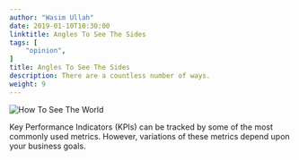```yaml
---
author: "Wasim Ullah"
date: 2019-01-10T10:30:00
linktitle: Angles To See The Sides
tags: [
    "opinion",
]
title: Angles To See The Sides
description: There are a countless number of ways.
weight: 9
---
```


![How To See The World](/images/world.jpg)

Key Performance Indicators (KPIs) can be tracked by some of the most commonly used metrics. However, variations of these metrics depend upon your business goals.
